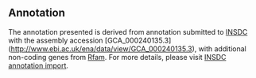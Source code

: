 
Annotation
----------

The annotation presented is derived from annotation submitted to
[INSDC](http://www.insdc.org) with the assembly accession [GCA\_000240135.3]
(http://www.ebi.ac.uk/ena/data/view/GCA_000240135.3),
with additional non-coding genes from
[Rfam](http://rfam.xfam.org/). For more details, please visit [INSDC
annotation import](http://ensemblgenomes.org/info/data/insdc_annotation).
